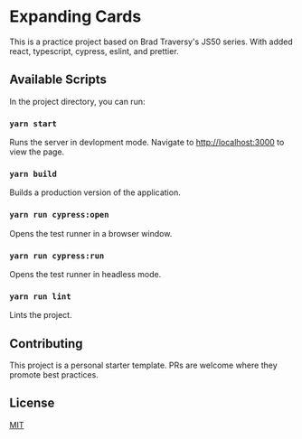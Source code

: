# Expanding Cards

This is a practice project based on Brad Traversy's JS50 series. With added react, typescript, cypress, eslint, and prettier.

## Available Scripts

In the project directory, you can run:

### `yarn start`

Runs the server in devlopment mode. Navigate to <http://localhost:3000> to view the page.

### `yarn build`

Builds a production version of the application.

### `yarn run cypress:open`

Opens the test runner in a browser window.

### `yarn run cypress:run`

Opens the test runner in headless mode.

### `yarn run lint`

Lints the project.

## Contributing

This project is a personal starter template. PRs are welcome where they promote best practices.

## License

[MIT](https://choosealicense.com/licenses/mit/)
